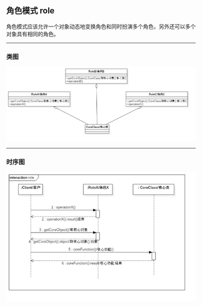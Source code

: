## 角色模式 role

角色模式应该允许一个对象动态地变换角色和同时扮演多个角色，另外还可以多个对象具有相同的角色。

---

### 类图

![类图](doc/role_class.png)

---

### 时序图

![时序图](doc/role_sequence.png)
